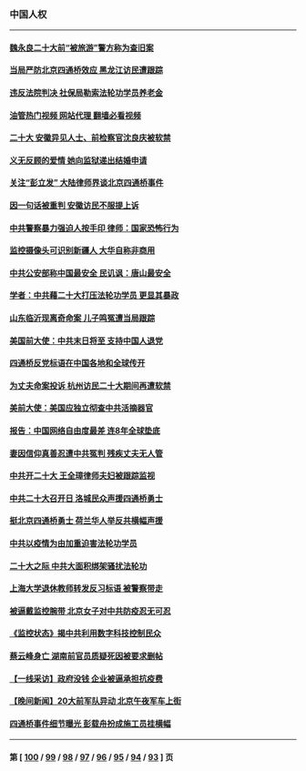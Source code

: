 ### 中国人权
---
#### [魏永良二十大前“被旅游”警方称为查旧案](../../pages/ncid278/n13850621.md?10222045) 
#### [当局严防北京四通桥效应 黑龙江访民遭跟踪](../../pages/ncid278/n13850235.md?10222045) 
#### [违反法院判决 社保局勒索法轮功学员养老金](../../pages/ncid278/n13847343.md?10222045) 
#### [油管热门视频 网站代理 翻墙必看视频](http://132.145.103.77:81/youtube.html?10222045)
#### [二十大 安徽异见人士、前检察官沈良庆被软禁](../../pages/ncid278/n13850071.md?10222045) 
#### [义无反顾的爱情 她向监狱递出结婚申请](../../pages/ncid278/n13849716.md?10222045) 
#### [关注“彭立发” 大陆律师界谈北京四通桥事件](../../pages/ncid278/n13849566.md?10222045) 
#### [因一句话被重判 安徽访民不服提上诉](../../pages/ncid278/n13849544.md?10222045) 
#### [中共警察暴力强迫人按手印 律师：国家恐怖行为](../../pages/ncid278/n13848797.md?10222045) 
#### [监控摄像头可识别新疆人 大华自称非商用](../../pages/ncid278/n13848882.md?10222045) 
#### [中共公安部称中国最安全 民讥讽：唐山最安全](../../pages/ncid278/n13848759.md?10222045) 
#### [学者：中共藉二十大打压法轮功学员 更显其暴政](../../pages/ncid278/n13847577.md?10222045) 
#### [山东临沂现离奇命案 儿子鸣冤遭当局跟踪](../../pages/ncid278/n13847716.md?10222045) 
#### [美国前大使：中共末日将至 支持中国人退党](../../pages/ncid278/n13848220.md?10222045) 
#### [四通桥反党标语在中国各地和全球传开](../../pages/ncid278/n13848108.md?10222045) 
#### [为丈夫命案投诉 杭州访民二十大期间再遭软禁](../../pages/ncid278/n13848051.md?10222045) 
#### [美前大使：美国应独立彻查中共活摘器官](../../pages/ncid278/n13848059.md?10222045) 
#### [报告：中国网络自由度最差 连8年全球垫底](../../pages/ncid278/n13847862.md?10222045) 
#### [妻因信仰真善忍遭中共冤判 残疾丈夫无人管](../../pages/ncid278/n13844598.md?10222045) 
#### [中共开二十大 王全璋律师夫妇被跟踪监视](../../pages/ncid278/n13846925.md?10222045) 
#### [中共二十大召开日 洛城民众声援四通桥勇士](../../pages/ncid278/n13846810.md?10222045) 
#### [挺北京四通桥勇士 荷兰华人举反共横幅声援](../../pages/ncid278/n13846812.md?10222045) 
#### [中共以疫情为由加重迫害法轮功学员](../../pages/ncid278/n13845591.md?10222045) 
#### [二十大之际 中共大面积绑架骚扰法轮功](../../pages/ncid278/n13846381.md?10222045) 
#### [上海大学退休教师转发反习标语 被警察带走](../../pages/ncid278/n13846408.md?10222045) 
#### [被逼戴监控腕带 北京女子对中共防疫忍无可忍](../../pages/ncid278/n13846301.md?10222045) 
#### [《监控状态》揭中共利用数字科技控制民众](../../pages/ncid278/n13846272.md?10222045) 
#### [蔡云峰身亡 湖南前官员质疑死因被要求删帖](../../pages/ncid278/n13845966.md?10222045) 
#### [【一线采访】政府没钱 企业被逼承担抗疫费](../../pages/ncid278/n13845946.md?10222045) 
#### [【晚间新闻】20大前军队异动 北京午夜军车上街](../../pages/ncid278/n13845997.md?10222045) 
#### [四通桥事件细节曝光 彭载舟扮成施工员挂横幅](../../pages/ncid278/n13845625.md?10222045) 

---
#### 第 [ [100](./100.md?10222045) / [99](./99.md?10222045) / [98](./98.md?10222045) / [97](./97.md?10222045) / [96](./96.md?10222045) / [95](./95.md?10222045) / [94](./94.md?10222045) / [93](./93.md?10222045) ] 页
